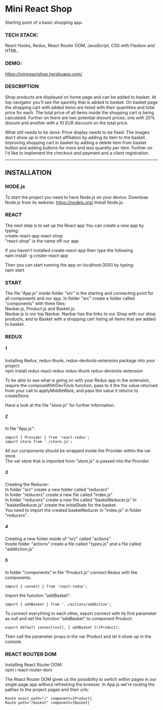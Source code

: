 # Mini React Shop

Starting point of a basic shopping app.

### TECH STACK:
React Hooks, Redux, React Router DOM, JavaScript, CSS with Flexbox and HTML.

### DEMO:
https://minireactshop.herokuapp.com/

### DESCRIPTION
Shop products are displayed on home page and can be added to basket. At top navigator you'll see the qauntity that is added to basket. On basket page the shopping cart with added items are listed with their quantities and total price for each. The total price of all items inside the shopping cart is being calculated. Further on there are two potential disount prices, one with 20% disount and another with a 10 EUR discount on the total price.

What still needs to be done:
Price display needs to be fixed. The images don't show up in the correct affiliation by adding its item to the basket. Improving shopping cart in basket by adding a delete item from basket button and adding buttons for more and less quantity per item. Further on I'd like to implement the checkout and payment and a client registration.

***

## INSTALLATION

### NODE.js
To start the project you need to have Node.js on your device.
Downloas Node.js from its website: https://nodejs.org/
Install Node.js.


### REACT
The next step is to set up the React app
You can create a new app by typing: \
create-react-app react-shop \
"react-shop" is the name off our app

If you haven't installed create-react-app then type the following \
npm install -g create-react-app

Then you can start running the app on localhost:3000 by typing: \
npm start


### START 
The file "App.js" inside folder "src" is the starting and connecting point for all components and our app.
In folder "src" create a folder called "components" with three files:\
Navbar.js, Product.js and Basket.js.\
Navbar.js is our top Navbar. Navbar has the links to our Shop with our shop products, and to Basket with a shopping cart listing all items that are added to basket.


### REDUX 
##### 1
Installing Redux, redux-thunk, redux-devtools-extension package into your project: \
npm install redux react-redux redux-thunk redux-devtools-extension

To be able to see what is going on with your Redux app in the extension, require the composeWithDevTools function, pass to it the the value returned from your call to applyMiddleWare, and pass the value it returns to createStore:

Have a look at the file "store.js" for further information.

##### 2
In file "App.js":

    import { Provider } from 'react-redux';
    import store from './store.js';

All our components should be wrapped inside the Provider within the var store. \
The var store that is imported from "store.js" is passed into the Provider.

##### 3
Creating the Reducer: \
In folder "src" create a new folder called "reducers" \
In folder "reducers" create a new file called "index.js" \
In folder "reducers" create a new file called "basketReducer.js"
In "basketReducer.js" create the initialState for the basket. \
You need to import the created basketReducer in "index.js" in folder "reducers".

##### 4
Creating a new folder inside of "src" called "actions". \
Inside folder "actions" create a file called "types.js" and a file called "addAction.js"

##### 5
In folder "components" in file "Product.js" connect Redux with the components:

    import { connect } from 'react-redux';

Import the function "addBasket":

    import { addBasket } from '../actions/addAction';

To connect everything to each other, export connect with its first parameter as null and set the function "addBasket" to component Product:

    export default connect(null, { addBasket })(Product);

Then call the parameter props in the var Product and let it show up in the console.


### REACT ROUTER DOM
Installing React Router DOM: \
npm i react-router-dom

The React Router DOM gives us the possibility to switch within pages in our single page app without refreshing the browser.
In App.js we're routing the pathes to the project pages and their urls:

    Route exact path="/" component={Product}
    Route path="/basket" component={Basket}
